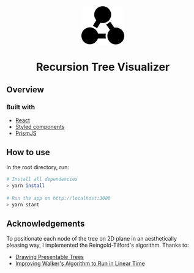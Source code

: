 <div align="center">
  <img src="./src/assets/icons/logo.svg" height="100"/>
</div>

<h1 align="center">Recursion Tree Visualizer</h1>

## Overview


### Built with

- [React](https://reactjs.org/)
- [Styled components](https://styled-components.com/)
- [PrismJS](https://prismjs.com/)

## How to use

In the root directory, run:

```bash
# Install all dependencies
> yarn install

# Run the app on http://localhost:3000
> yarn start
```

## Acknowledgements

To positionate each node of the tree on 2D plane in an aesthetically pleasing way, I implemented the Reingold-Tilford's algorithm. Thanks to:

- [Drawing Presentable Trees](https://llimllib.github.io/pymag-trees/#foot5)
- [Improving Walker's Algorithm to Run in Linear Time](http://dirk.jivas.de/papers/buchheim02improving.pdf)